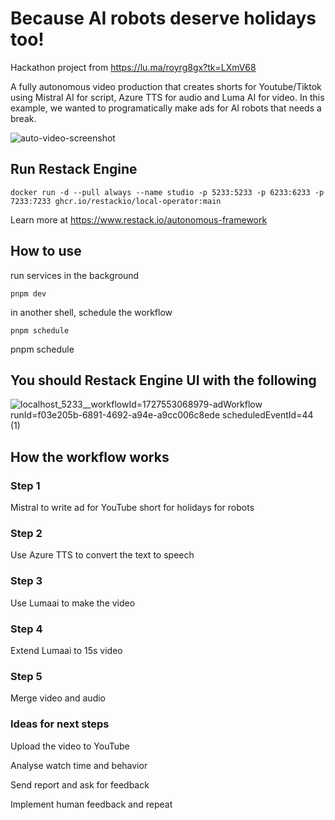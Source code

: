 
# Because AI robots deserve holidays too!

Hackathon project from https://lu.ma/royrg8gx?tk=LXmV68

A fully autonomous video production that creates shorts for Youtube/Tiktok using Mistral AI for script, Azure TTS for audio and Luma AI for video.
In this example, we wanted to programatically make ads for AI robots that needs a break.

![auto-video-screenshot](https://github.com/user-attachments/assets/6e5313f7-5057-4a02-9616-f31de5145913)

## Run Restack Engine

```
docker run -d --pull always --name studio -p 5233:5233 -p 6233:6233 -p 7233:7233 ghcr.io/restackio/local-operator:main
```

Learn more at https://www.restack.io/autonomous-framework

## How to use

run services in the background

```
pnpm dev
```

in another shell, schedule the workflow

```
pnpm schedule
```

pnpm schedule


## You should Restack Engine UI with the following 

![localhost_5233__workflowId=1727553068979-adWorkflow runId=f03e205b-6891-4692-a94e-a9cc006c8ede scheduledEventId=44 (1)](https://github.com/user-attachments/assets/63ebdcff-94cd-44d7-95f3-80877be5c436)

## How the workflow works

### Step 1

Mistral to write ad for YouTube short for holidays for robots

### Step 2

Use Azure TTS to convert the text to speech

### Step 3

Use Lumaai to make the video

### Step 4

Extend Lumaai to 15s video

### Step 5

Merge video and audio

### Ideas for next steps

Upload the video to YouTube

Analyse watch time and behavior

Send report and ask for feedback

Implement human feedback and repeat 
